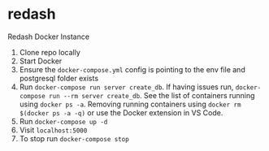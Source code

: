 # redash
Redash Docker Instance

1. Clone repo locally
2. Start Docker
3. Ensure the `docker-compose.yml` config is pointing to the env file and postgresql folder exists
4. Run `docker-compose run server create_db`. If having issues run, `docker-compose run --rm server create_db`. See the list of containers running using `docker ps -a`. Removing running containers using `docker rm $(docker ps -a -q)` or use the Docker extension in VS Code.
5. Run `docker-compose up -d`
6. Visit `localhost:5000`
7. To stop run `docker-compose stop`
